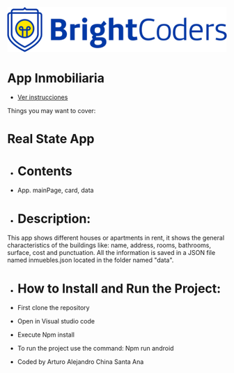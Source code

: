 ![BrightCoders Logo](img/logo.png)

# App Inmobiliaria

- [Ver instrucciones](./instructions.md)

Things you may want to cover:

# Real State App
- # Contents
- App. mainPage, card, data
- # Description:
 This app shows different houses or apartments in rent, it shows the general characteristics of the buildings like: name, address, rooms, bathrooms, surface, cost and punctuation. All the information is saved in a JSON file named inmuebles.json located in the folder named "data".
- # How to Install and Run the Project:
- First clone the repository
- Open in Visual studio code
- Execute Npm install
- To run the project use the command: Npm run android

- Coded by Arturo Alejandro China Santa Ana

  
